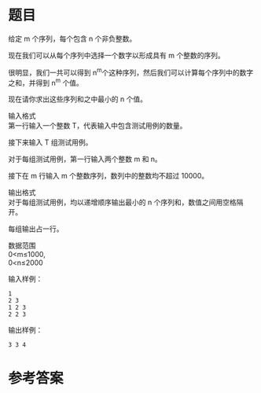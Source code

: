 # 题目
给定 m 个序列，每个包含 n 个非负整数。

现在我们可以从每个序列中选择一个数字以形成具有 m 个整数的序列。

很明显，我们一共可以得到 n<sup>m</sup>个这种序列，然后我们可以计算每个序列中的数字之和，并得到 n<sup>m</sup> 个值。

现在请你求出这些序列和之中最小的 n 个值。

输入格式<br>
第一行输入一个整数 T，代表输入中包含测试用例的数量。

接下来输入 T 组测试用例。

对于每组测试用例，第一行输入两个整数 m 和 n。

接下在 m 行输入 m 个整数序列，数列中的整数均不超过 10000。

输出格式<br>
对于每组测试用例，均以递增顺序输出最小的 n 个序列和，数值之间用空格隔开。

每组输出占一行。

数据范围<br>
0<m≤1000,<br>
0<n≤2000

输入样例：
```
1
2 3
1 2 3
2 2 3
```
输出样例：
```
3 3 4
```
# 参考答案
